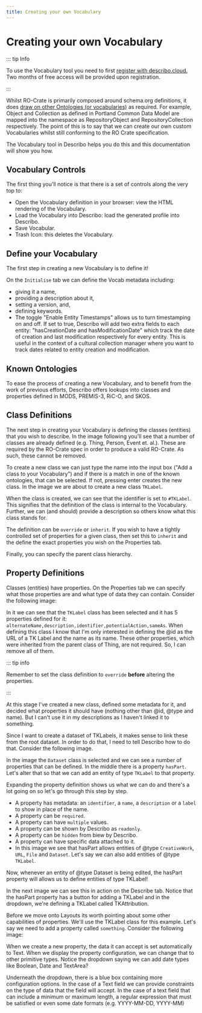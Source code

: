 ```yaml
---
title: Creating your own Vocabulary
---
```


# Creating your own Vocabulary

::: tip Info

To use the Vocabulary tool you need to first
[register with describo.cloud.](/docs/guide/register.html) Two months of free access will be
provided upon registration.

:::

Whilst RO-Crate is primarily composed around schema.org definitions, it does
[draw on other Ontologies (or vocabularies)](https://www.researchobject.org/ro-crate/specification/1.1/metadata.html#additional-metadata-standards)
as required. For example, Object and Collection as defined in Portland Common Data Model are mapped
into the namespace as RepositoryObject and RepositoryCollection respectively. The point of this is
to say that we can create our own custom Vocabularies whilst still conforming to the RO Crate
specification.

The Vocabulary tool in Describo helps you do this and this documentation will show you how.

<ImageComponent src="/images/guide-vocabulary/vocab1.webp"></ImageComponent>

## Vocabulary Controls

The first thing you'll notice is that there is a set of controls along the very top to:

-   Open the Vocabulary definition in your browser: view the HTML rendering of the Vocabulary.
-   Load the Vocabulary into Describo: load the generated profile into Describo.
-   Save Vocabular.
-   Trash Icon: this deletes the Vocabulary.

## Define your Vocabulary

The first step in creating a new Vocabulary is to define it!

On the `Initialise` tab we can define the Vocab metadata including:

-   giving it a name,
-   providing a description about it,
-   setting a version, and,
-   defining keywords.
-   The toggle "Enable Entity Timestamps" allows us to turn timestamping on and off. If set to true,
    Describo will add two extra fields to each entity: "hasCreationDate and hasModificationDate"
    which track the date of creation and last modification respectively for every entity. This is
    useful in the context of a cultural collection manager where you want to track dates related to
    entity creation and modification.

## Known Ontologies

To ease the process of creating a new Vocabulary, and to benefit from the work of previous efforts,
Describo offers lookups into classes and properties defined in MODS, PREMIS-3, RiC-O, and SKOS.

## Class Definitions

The next step in creating your Vocabulary is defining the classes (entities) that you wish to
describe. In the image following you'll see that a number of classes are already defined (e.g.
Thing, Person, Event et. al.). These are required by the RO-Crate spec in order to produce a valid
RO-Crate. As such, these cannot be removed.

To create a new class we can just type the name into the input box ("Add a class to your
Vocabulary") and if there is a match in one of the known ontologies, that can be selected. If not,
pressing enter creates the new class. In the image we are about to create a new class `TKLabel`.

<ImageComponent src="/images/guide-vocabulary/vocab2.webp"></ImageComponent>

When the class is created, we can see that the identifier is set to `#TKLabel`. This signifies that
the definition of the class is internal to the Vocabulary. Further, we can (and should) provide a
description so others know what this class stands for.

The definition can be `override` or `inherit`. If you wish to have a tightly controlled set of
properties for a given class, then set this to `inherit` and the define the exact properties you
wish on the Properties tab.

Finally, you can specify the parent class hierarchy.

<ImageComponent src="/images/guide-vocabulary/vocab3.webp"></ImageComponent>

## Property Definitions

Classes (entities) have properties. On the Properties tab we can specify what those properties are
and what type of data they can contain. Consider the following image:

<ImageComponent src="/images/guide-vocabulary/vocab4.webp"></ImageComponent>

In it we can see that the `TKLabel` class has been selected and it has 5 properties defined for it:
`alternateName,description,identifier,potentialAction,sameAs`. When defining this class I know that
I'm only interested in defining the @id as the URL of a TK Label and the name as its name. These
other properties, which were inherited from the parent class of Thing, are not required. So, I can
remove all of them.

::: tip info

Remember to set the class definition to `override` **before** altering the properties.

:::

<ImageComponent src="/images/guide-vocabulary/vocab5.webp"></ImageComponent>

At this stage I've created a new class, defined some metadata for it, and decided what properties it
should have (nothing other than @id, @type and name). But I can't use it in my descriptions as I
haven't linked it to something.

Since I want to create a dataset of TKLabels, it makes sense to link these from the root dataset. In
order to do that, I need to tell Describo how to do that. Consider the following image.

<ImageComponent src="/images/guide-vocabulary/vocab6.webp"></ImageComponent>

In the image the `Dataset` class is selected and we can see a number of properties that can be
defined. In the middle there is a property `hasPart`. Let's alter that so that we can add an entity
of type `TKLabel` to that property.

<ImageComponent src="/images/guide-vocabulary/vocab7.webp"></ImageComponent>

Expanding the property definition shows us what we can do and there's a lot going on so let's go
through this step by step.

-   A property has metadata: an `identifier`, a `name`, a `description` or a `label` to show in
    place of the name.
-   A property can be `required`.
-   A property can have `multiple` values.
-   A property can be shown by Describo as `readonly`.
-   A property can be `hidden` from biew by Describo.
-   A property can have specific data attached to it.
-   In this image we see that hasPart allows entities of @type `CreativeWork`, `URL`, `File` and
    `Dataset`. Let's say we can also add entities of @type `TKLabel`.

Now, whenever an entity of @type Dataset is being edited, the hasPart property will allows us to
define entities of type TKLabel!

In the next image we can see this in action on the Describe tab. Notice that the hasPart property
has a button for adding a TKLabel and in the dropdown, we're defining a TKLabel called
TKAttribution.

<ImageComponent src="/images/guide-vocabulary/vocab8.webp"></ImageComponent>

Before we move onto Layouts its worth pointing about some other capabilities of properties. We'll
use the TKLabel class for this example. Let's say we need to add a property called `something`.
Consider the following image:

<ImageComponent src="/images/guide-vocabulary/vocab9.webp"></ImageComponent>

When we create a new property, the data it can accept is set automatically to Text. When we display
the property configuration, we can change that to other primitive types. Notice the dropdown saying
we can add date types like Boolean, Date and TextArea?

Underneath the dropdown, there is a blue box containing more configuration options. In the case of a
Text field we can provide constraints on the type of data that the field will accept. In the case of
a text field that can include a minimum or maximum length, a regular expression that must be
satisfied or even some date formats (e.g. YYYY-MM-DD, YYYY-MM)

<ImageComponent src="/images/guide-vocabulary/vocab10.webp"></ImageComponent>
